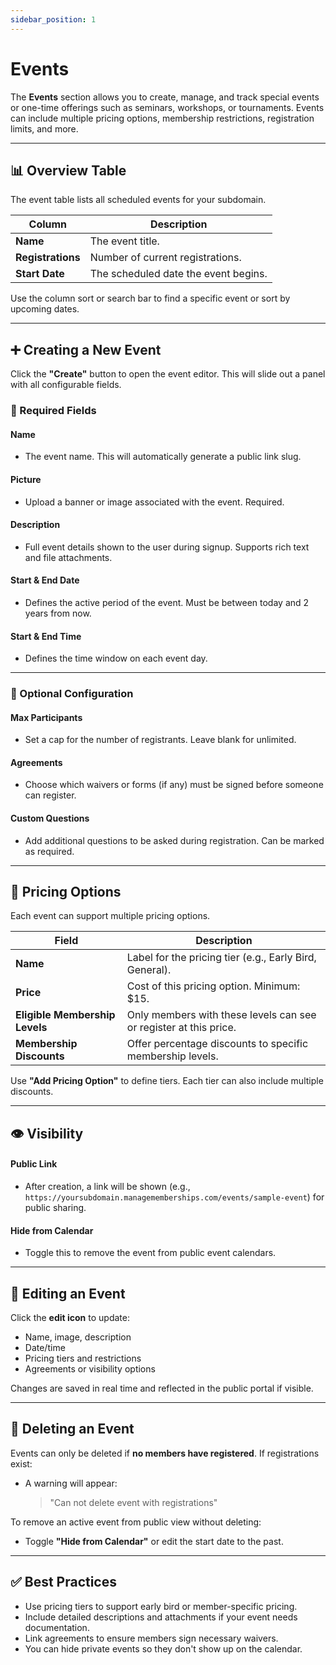 ```yaml
---
sidebar_position: 1
---
```


# Events

The **Events** section allows you to create, manage, and track special events or one-time offerings such as seminars, workshops, or tournaments. Events can include multiple pricing options, membership restrictions, registration limits, and more.

---

## 📊 Overview Table

The event table lists all scheduled events for your subdomain.

| Column            | Description |
|------------------|-------------|
| **Name**         | The event title. |
| **Registrations**| Number of current registrations. |
| **Start Date**   | The scheduled date the event begins. |

Use the column sort or search bar to find a specific event or sort by upcoming dates.

---

## ➕ Creating a New Event

Click the **"Create"** button to open the event editor. This will slide out a panel with all configurable fields.

### 📅 Required Fields

#### **Name**
- The event name. This will automatically generate a public link slug.

#### **Picture**
- Upload a banner or image associated with the event. Required.

#### **Description**
- Full event details shown to the user during signup. Supports rich text and file attachments.

#### **Start & End Date**
- Defines the active period of the event. Must be between today and 2 years from now.

#### **Start & End Time**
- Defines the time window on each event day.

---

### 🔹 Optional Configuration

#### **Max Participants**
- Set a cap for the number of registrants. Leave blank for unlimited.

#### **Agreements**
- Choose which waivers or forms (if any) must be signed before someone can register.

#### **Custom Questions**
- Add additional questions to be asked during registration. Can be marked as required.

---

## 💸 Pricing Options

Each event can support multiple pricing options.

| Field                      | Description |
|----------------------------|-------------|
| **Name**                   | Label for the pricing tier (e.g., Early Bird, General). |
| **Price**                  | Cost of this pricing option. Minimum: $15. |
| **Eligible Membership Levels** | Only members with these levels can see or register at this price. |
| **Membership Discounts**   | Offer percentage discounts to specific membership levels. |

Use **"Add Pricing Option"** to define tiers. Each tier can also include multiple discounts.

---

## 👁️ Visibility

#### **Public Link**
- After creation, a link will be shown (e.g., `https://yoursubdomain.managememberships.com/events/sample-event`) for public sharing.

#### **Hide from Calendar**
- Toggle this to remove the event from public event calendars.

---

## 📝 Editing an Event

Click the **edit icon** to update:
- Name, image, description
- Date/time
- Pricing tiers and restrictions
- Agreements or visibility options

Changes are saved in real time and reflected in the public portal if visible.

---

## 🚫 Deleting an Event

Events can only be deleted if **no members have registered**. If registrations exist:
- A warning will appear:  
  > "Can not delete event with registrations"

To remove an active event from public view without deleting:
- Toggle **"Hide from Calendar"** or edit the start date to the past.

---

## ✅ Best Practices

- Use pricing tiers to support early bird or member-specific pricing.
- Include detailed descriptions and attachments if your event needs documentation.
- Link agreements to ensure members sign necessary waivers.
- You can hide private events so they don't show up on the calendar.